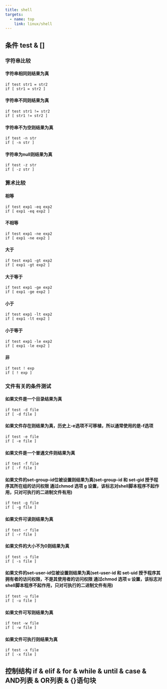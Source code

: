 ```yaml
---
title: shell
targets:
  - name: top
    link: linux/shell
---
```


## 条件 test & []

### 字符串比较

#### 字符串相同则结果为真

```shell
if test str1 = str2
if [ str1 = str2 ]
```

#### 字符串不同则结果为真

```shell
if test str1 != str2
if [ str1 != str2 ]
```

#### 字符串不为空则结果为真

```shell
if test -n str
if [ -n str ]
```

#### 字符串为null则结果为真

```shell
if test -z str
if [ -z str ]
```

### 算术比较

#### 相等

```shell
if test exp1 -eq exp2
if [ exp1 -eq exp2 ]
```

#### 不相等

```shell
if test exp1 -ne exp2
if [ exp1 -ne exp2 ]
```

#### 大于

```shell
if test exp1 -gt exp2
if [ exp1 -gt exp2 ]
```

#### 大于等于

```shell
if test exp1 -ge exp2
if [ exp1 -ge exp2 ]
```

#### 小于

```shell
if test exp1 -lt exp2
if [ exp1 -lt exp2 ]
```

#### 小于等于

```shell
if test exp1 -le exp2
if [ exp1 -le exp2 ]
```

#### 非

```shell
if test ! exp
if [ ! exp ]
```

### 文件有关的条件测试

#### 如果文件是一个目录结果为真

```shell
if test -d file
if [ -d file ]
```

#### 如果文件存在则结果为真，历史上-e选项不可移植，所以通常使用的是-f选项

```shell
if test -e file
if [ -e file ]
```

#### 如果文件是一个普通文件则结果为真

```shell
if test -f file
if [ -f file ]
```

#### 如果文件的set-group-id位被设置则结果为真(set-group-id 和 set-gid 授予程序其所在组的访问权限 通过chmod 选项 g 设置，该标志对shell脚本程序不起作用，只对可执行的二进制文件有用)

```shell
if test -g file
if [ -g file ]
```

#### 如果文件可读则结果为真

```shell
if test -r file
if [ -r file ]
```

#### 如果文件的大小不为0则结果为真

```shell
if test -s file
if [ -s file ]
```

#### 如果文件的set-user-id位被设置则结果为真(set-user-id 和 set-uid 授予程序其拥有者的访问权限，不是其使用者的访问权限 通过chmod 选项 u 设置，该标志对shell脚本程序不起作用，只对可执行的二进制文件有用)

```shell
if test -u file
if [ -u file ]
```

#### 如果文件可写则结果为真

```shell
if test -w file
if [ -w file ]
```

#### 如果文件可执行则结果为真

```shell
if test -x file
if [ -x file ]
```

## 控制结构 if & elif & for & while & until & case & AND列表 & OR列表 & {}语句块
